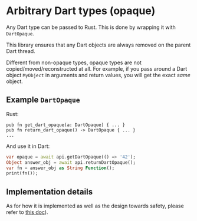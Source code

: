 # Arbitrary Dart types (opaque)

Any Dart type can be passed to Rust. This is done by wrapping it with `DartOpaque`.

This library ensures that any Dart objects are always removed on the parent Dart thread.

Different from non-opaque types, opaque types are not copied/moved/reconstructed at all. For example, if you pass around a Dart object `MyObject` in arguments and return values, you will get the exact *same* object.


## Example `DartOpaque` 

Rust:

```rust,noplayground
pub fn get_dart_opaque(a: DartOpaque) { ... }
pub fn return_dart_opaque() -> DartOpaque { ... }
...
```

And use it in Dart:

```dart
var opaque = await api.getDartOpaque(() => '42');
Object answer_obj = await api.returnDartOpaque();
var fn = answer_obj as String Function();
print(fn());
```

## Implementation details

As for how it is implemented as well as the design towards safety, please refer to [this doc](../contributing/dart_opaque_type_safety.md)).